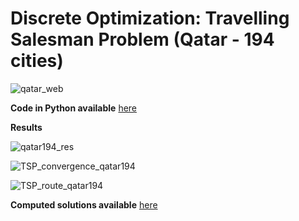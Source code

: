 # Discrete Optimization: Travelling Salesman Problem (Qatar - 194 cities)


![qatar_web](https://github.com/lisakoppe/DSTI-Metaheuristics_Optimization/blob/master/02-TSP_Qatar/Screenshots/qatar_web.png)

**Code in Python available** [here](https://github.com/lisakoppe/DSTI-Metaheuristics_Optimization/blob/master/02-TSP_Qatar/TSP_Qatar.py)

**Results**

![qatar194_res](https://github.com/lisakoppe/DSTI-Metaheuristics_Optimization/blob/master/02-TSP_Qatar/Screenshots/qatar194_res.png)

![TSP_convergence_qatar194](https://github.com/lisakoppe/DSTI-Metaheuristics_Optimization/blob/master/02-TSP_Qatar/Screenshots/TSP_convergence_qatar194.png)

![TSP_route_qatar194](https://github.com/lisakoppe/DSTI-Metaheuristics_Optimization/blob/master/02-TSP_Qatar/Screenshots/TSP_route_qatar194.png)

**Computed solutions available** [here](https://github.com/lisakoppe/DSTI-Metaheuristics_Optimization/blob/master/02-TSP_Qatar/Qatar194_sol.csv)
